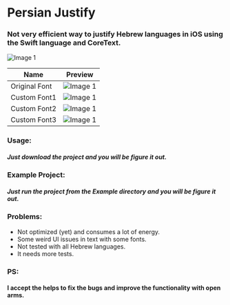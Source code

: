 
# Persian Justify 

### Not very efficient way to justify Hebrew languages in iOS using the Swift language and CoreText.

<img src="Previews/Logo.png" alt="Image 1">

| Name     | Preview |
| ---      | ---       |
| Original Font|<img src="Previews/original_font_preview.jpg" alt="Image 1">|
| Custom Font1|<img src="Previews/custom_font_1_preview.jpg" alt="Image 1">|
| Custom Font2|<img src="Previews/custom_font_2_preview.jpg" alt="Image 1">|
| Custom Font3|<img src="Previews/custom_font_3_preview.jpg" alt="Image 1">|

### Usage:
##### Just download the project and you will be figure it out.

### Example Project:
##### Just run the project from the Example directory and you will be figure it out.

### Problems:
- Not optimized (yet) and consumes a lot of energy.
- Some weird UI issues in text with some fonts.
- Not tested with all Hebrew languages.
- It needs more tests.

### PS:
#### I accept the helps to fix the bugs and improve the functionality with open arms.
